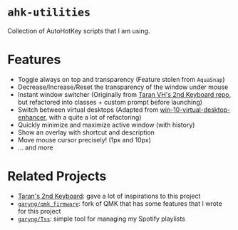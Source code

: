 # `ahk-utilities`

Collection of AutoHotKey scripts that I am using.

# Features

- Toggle always on top and transparency (Feature stolen from `AquaSnap`)
- Decrease/Increase/Reset the transparency of the window under mouse
- Instant window switcher (Originally from [Taran VH's 2nd Keyboard repo](https://github.com/TaranVH/2nd-keyboard), but refactored into classes + custom prompt before launching)
- Switch between virtual desktops (Adapted from [win-10-virtual-desktop-enhancer](https://github.com/sdias/win-10-virtual-desktop-enhancer), with a quite a lot of refactoring)
- Quickly minimize and maximize active window (with history)
- Show an overlay with shortcut and description
- Move mouse cursor precisely! (1px and 10px)
- ... and more

# Related Projects

- [Taran's 2nd Keyboard](https://github.com/TaranVH/2nd-keyboard/): gave a lot of inspirations to this project
- [`garyng/qmk_firmware`](https://github.com/garyng/qmk_firmware/): fork of QMK that has some features that I wrote for this project
- [`garyng/Tss`](https://github.com/garyng/Tss): simple tool for managing my Spotify playlists